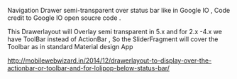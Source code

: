 Navigation Drawer semi-transparent over status bar like in Google IO ,
Code credit to Google IO open soucre code .

This Drawerlayout will Overlay semi transparent in 5.x and for 2.x -4.x we have ToolBar instead of ActionBar , So the SliderFragment will cover the Toolbar as in standard Material design App

http://mobilewebwizard.in/2014/12/drawerlayout-to-display-over-the-actionbar-or-toolbar-and-for-lolipop-below-status-bar/
